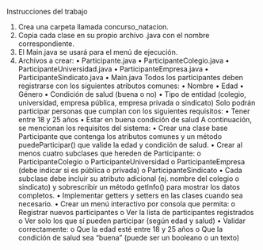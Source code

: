 Instrucciones del trabajo
1.	Crea una carpeta llamada concurso_natacion.
2.	Copia cada clase en su propio archivo .java con el nombre correspondiente.
3.	El Main.java se usará para el menú de ejecución.
4.	Archivos a crear:
•	Participante.java
•	ParticipanteColegio.java
•	ParticipanteUniversidad.java
•	ParticipanteEmpresa.java
•	ParticipanteSindicato.java
•	Main.java
Todos los participantes deben registrarse con los siguientes atributos comunes: 
•	Nombre 
•	Edad 
•	Género 
•	Condición de salud (buena o no) 
•	Tipo de entidad (colegio, universidad, empresa pública, empresa privada o sindicato) 
Solo podrán participar personas que cumplan con los siguientes requisitos: 
•	Tener entre 18 y 25 años 
•	Estar en buena condición de salud
A continuación, se mencionan los requisitos del sistema:
•	Crear una clase base Participante que contenga los atributos comunes y un método puedeParticipar() que valide la edad y condición de salud. 
•	Crear al menos cuatro subclases que hereden de Participante: 
o	ParticipanteColegio 
o	ParticipanteUniversidad 
o	ParticipanteEmpresa (debe indicar si es pública o privada) 
o	ParticipanteSindicato 
•	Cada subclase debe incluir su atributo adicional (ej. nombre del colegio o sindicato) y sobrescribir un método getInfo() para mostrar los datos completos. 
•	Implementar getters y setters en las clases cuando sea necesario. 
•	Crear un menú interactivo por consola que permita: 
o	Registrar nuevos participantes 
o	Ver la lista de participantes registrados 
o	Ver solo los que sí pueden participar (según edad y salud) 
•	Validar correctamente: 
o	Que la edad esté entre 18 y 25 años 
o	Que la condición de salud sea “buena” (puede ser un booleano o un texto)
